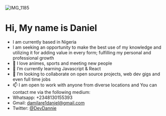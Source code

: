 ![IMG_1185](https://user-images.githubusercontent.com/114375388/204053696-d2ed8318-3ed1-4a5d-b8f4-dfd52b4d723d.JPG)


# Hi, My name is Daniel 
- I am currently based in Nigeria
- I am seeking an opportunity to make the best use of my knowledge and utilizing it for adding value in every form; fulfilling my personal and professional growth
- 👀  I love animes, sports and meeting new people
- 🌱 I’m currently learning Javascript & React
- 💞️ I’m looking to collaborate on open source projects, web dev gigs and even full time jobs
- 📫 I am open to work with anyone from diverse locations and You can contact me via the following medium:
- Whatsapp: +2348130155393
- Gmail: damilare1daniel@gmail.com
- Twitter: [@DevDannie](https://twitter.com/DevDannie)



